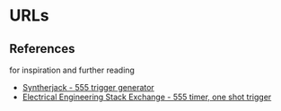 # URLs

## References

for inspiration and further reading

- [Syntherjack - 555 trigger generator](https://syntherjack.net/555-trigger-cv-generator/)
- [Electrical Engineering Stack Exchange - 555 timer, one shot trigger](https://electronics.stackexchange.com/questions/180716/555-timer-one-shot-trigger)
